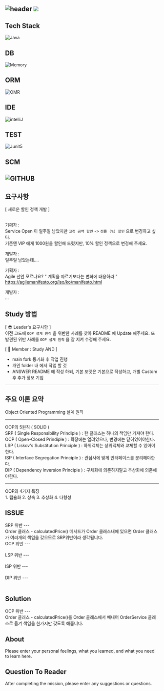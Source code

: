 ![header](https://capsule-render.vercel.app/api?type=soft&color=auto&height=150&section=header&text=UserManagement&fontSize=90&animation=blink&align=center)
<a href="https://hits.seeyoufarm.com"><img src="https://hits.seeyoufarm.com/api/count/incr/badge.svg?url=https%3A%2F%2Fgithub.com%2FFX-STUDY%2FBE-STUDY%2Fhit-counter&count_bg=%2379C83D&title_bg=%23555555&icon=&icon_color=%23E7E7E7&title=hits&edge_flat=false"/></a>
--
## Tech Stack
![Java](https://img.shields.io/badge/Java-ED8B00?style=for-the-badge&logo=openjdk&logoColor=white)
## DB
![Memory](https://img.shields.io/badge/Memory-000000?style=for-the-badge&logo=memory&logoColor=white)
## ORM
![OMR](https://img.shields.io/badge/NONE-000000?style=for-the-badge&logo=NONE&logoColor=white)
## IDE
![intelliJ](https://img.shields.io/badge/IntelliJIDEA-000000?style=for-the-badge&logo=IntelliJIDEA&logoColor=white)
## TEST
![Junit5](https://img.shields.io/badge/JUnit5-25A162?style=for-the-badge&logo=JUnit5&logoColor=white)
## SCM
![GITHUB](https://img.shields.io/badge/GitHub-100000?style=for-the-badge&logo=github&logoColor=white)
--
## 요구사항
[ 새로운 할인 정책 개발 ]<br><br>

기획자 : <br>
Service Open 이 일주일 남았지만 `고정 금액 할인` -> `정률 (%) 할인` 으로 변경하고 싶다.<br>
기존엔 VIP 에게 1000원을 할인해 드렸지만, 10% 할인 정책으로 변경해 주세요.<br>

개발자 : <br>
일주일 남았는데.... <br>

기획자 : <br>
Agile 선언 모르나요? " 계획을 따르기보다는 변화에 대응하라 " <br>
https://agilemanifesto.org/iso/ko/manifesto.html <br>

개발자 :<br>
...<br>

## Study 방법
[ 😎 Leader's 요구사항 ] <br>
이전 코드에 `OOP 설계 원칙` 을 위반한 사례를 찾아 README 에 Update 해주세요.
또 발견된 위반 사례를 `OOP 설계 원칙` 을 잘 지켜 수정해 주세요.

[ 🧐 Member : Study AND ] <br>
   - main fork 동기화 후 작업 진행
   - 개인 folder 내 에서 작업 할 것
   - ANSWER README 에 작성 하되, 기본 포맷은 기본으로 작성하고, 개별 Custom 후 추가 정보 기입

---

## 주요 이론 요약
Object Oriented Programming 설계 원칙 <br>
<hr>
OOP의 5원칙 ( SOLID ) <br>
SRP ( Single Responsibility Prindiple ) : 한 클래스는 하나의 책임만 가져야 한다. <br>
OCP ( Open-Closed Prindiple ) : 확장에는 열려있으나, 변경에는 닫혀있어야한다. <br>
LSP ( Liskov's Substitution Principle ) : 하위객체는 상위객체와 교체할 수 있어야한다. <br>
ISP ( Interface Segregation Principle ) : 관심사에 맞게 인터페이스를 분리해야한다. <br>
DIP ( Dependency Inversion Principle ) : 구체화에 의존하지말고 추상화에 의존해야한다. <br>
<hr>
OOP의 4가지 특징 <br>
1. 캡슐화 2. 상속 3. 추상화 4. 다형성

## ISSUE

SRP 위반 --- <br>
 Order 클래스 - calculatedPrice() 메서드가 Order 클래스내에 있으면 Order 클래스가 여러개의 책임을 갖으므로 SRP위반이라 생각됩니다.<br>
OCP 위반 --- <br>
  <br>
LSP 위반 --- <br>
 <br>
ISP 위반 --- <br>
 <br>
DIP 위반 --- <br>
 <br>
## Solution

OCP 위반 --- <br>
Order 클래스 - calculatedPrice()를 Order 클래스에서 빼내어 OrderService 클래스로 옮겨 책임을 한가지만 갖도록 해줍니다.

## About

Please enter your personal feelings, what you learned, and what you need to learn here.

## Question To Reader

After completing the mission, please enter any suggestions or questions.

